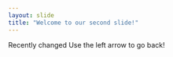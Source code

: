 ```yaml
---
layout: slide
title: "Welcome to our second slide!"
---
```

Recently changed
Use the left arrow to go back!
